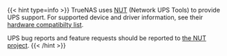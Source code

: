 &NewLine;

{{< hint type=info >}}
TrueNAS uses [NUT](https://networkupstools.org/) (Network UPS Tools) to provide UPS support.
For supported device and driver information, see their [hardware compatibilty list](https://networkupstools.org/stable-hcl.html).

UPS bug reports and feature requests should be reported to [the NUT project](https://github.com/networkupstools/nut).
{{< /hint >}}
